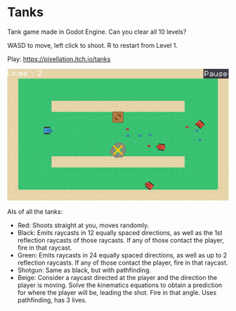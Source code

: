 # Tanks

Tank game made in Godot Engine. Can you clear all 10 levels?

WASD to move, left click to shoot. R to restart from Level 1.

Play: https://pixellation.itch.io/tanks

![](./screenshot.jpg)

AIs of all the tanks:

- Red: Shoots straight at you, moves randomly.
- Black: Emits raycasts in 12 equally spaced directions, as well as the 1st reflection raycasts of those raycasts. If any of those contact the player, fire in that raycast.
- Green: Emits raycasts in 24 equally spaced directions, as well as up to 2 reflection raycasts. If any of those contact the player, fire in that raycast.
- Shotgun: Same as black, but with pathfinding.
- Beige: Consider a raycast directed at the player and the direction the player is moving. Solve the kinematics equations to obtain a prediction for where the player will be, leading the shot. Fire in that angle. Uses pathfinding, has 3 lives.

